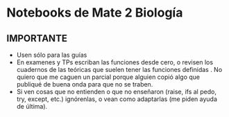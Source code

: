 # Notebooks de Mate 2 Biología
## IMPORTANTE
- Usen sólo para las guías
- En examenes y TPs escriban las funciones desde cero, o revisen los cuadernos de las teóricas que suelen tener las funciones definidas . No quiero que me caguen un parcial porque alguien copió algo que publiqué de buena onda para que no se traben.
- Si ven cosas que no entienden o que no enseñaron (raise, ifs al pedo, try, except, etc.) ignórenlas, o vean como adaptarlas (me piden ayuda de última).

